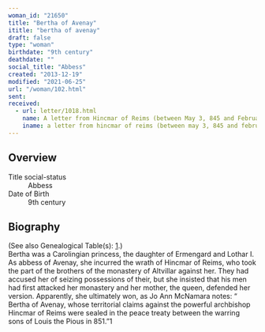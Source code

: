 ```yaml
---
woman_id: "21650"
title: "Bertha of Avenay"
ititle: "bertha of avenay"
draft: false
type: "woman"
birthdate: "9th century"
deathdate: ""
social_title: "Abbess"
created: "2013-12-19"
modified: "2021-06-25"
url: "/woman/102.html"
sent:
received:
  - url: letter/1018.html
    name: A letter from Hincmar of Reims (between May 3, 845 and February 847)
    iname: a letter from hincmar of reims (between may 3, 845 and february 847)
---
```

<h2 class="mt-4">Overview</h2><dt>Title social-status</dt><dd>Abbess</dd><dt>Date of Birth</dt><dd>9th century</dd><h2 class="mt-4">Biography</h2>(See also Genealogical Table(s): <a href="https://epistolae.ctl.columbia.edu/content/genealogy-charlemagne#n102">1</a>.)<br>Bertha was a Carolingian princess, the daughter of Ermengard and Lothar I.   As abbess of Avenay, she incurred the wrath of Hincmar of Reims, who took the part of the brothers of the monastery of Altvillar against her.  They had accused her of seizing possessions of their, but she insisted that his men had first attacked her monastery and her mother, the queen, defended her version.  Apparently, she ultimately won, as Jo Ann McNamara  notes:  “ Bertha of Avenay, whose territorial claims against the powerful archbishop Hincmar of Reims were sealed in the peace treaty between the warring sons of Louis the Pious in 851.”1